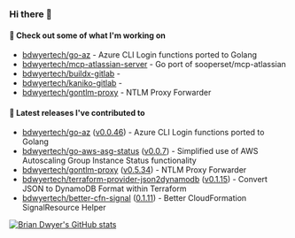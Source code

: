 ### Hi there 👋



#### 🔭 Check out some of what I'm working on

- [bdwyertech/go-az](https://github.com/bdwyertech/go-az) - Azure CLI Login functions ported to Golang
- [bdwyertech/mcp-atlassian-server](https://github.com/bdwyertech/mcp-atlassian-server) - Go port of sooperset/mcp-atlassian
- [bdwyertech/buildx-gitlab](https://github.com/bdwyertech/buildx-gitlab) - 
- [bdwyertech/kaniko-gitlab](https://github.com/bdwyertech/kaniko-gitlab) - 
- [bdwyertech/gontlm-proxy](https://github.com/bdwyertech/gontlm-proxy) - NTLM Proxy Forwarder

####  🔭  Latest releases I've contributed to

- [bdwyertech/go-az](https://github.com/bdwyertech/go-az) ([v0.0.46](https://github.com/bdwyertech/go-az/releases/tag/v0.0.46)) - Azure CLI Login functions ported to Golang
- [bdwyertech/go-aws-asg-status](https://github.com/bdwyertech/go-aws-asg-status) ([v0.0.7](https://github.com/bdwyertech/go-aws-asg-status/releases/tag/v0.0.7)) - Simplified use of AWS Autoscaling Group Instance Status functionality
- [bdwyertech/gontlm-proxy](https://github.com/bdwyertech/gontlm-proxy) ([v0.5.34](https://github.com/bdwyertech/gontlm-proxy/releases/tag/v0.5.34)) - NTLM Proxy Forwarder
- [bdwyertech/terraform-provider-json2dynamodb](https://github.com/bdwyertech/terraform-provider-json2dynamodb) ([v0.1.15](https://github.com/bdwyertech/terraform-provider-json2dynamodb/releases/tag/v0.1.15)) - Convert JSON to DynamoDB Format within Terraform
- [bdwyertech/better-cfn-signal](https://github.com/bdwyertech/better-cfn-signal) ([0.1.11](https://github.com/bdwyertech/better-cfn-signal/releases/tag/0.1.11)) - Better CloudFormation SignalResource Helper

[![Brian Dwyer's GitHub stats](https://github-readme-stats.vercel.app/api?username=bdwyertech&show_icons=true&theme=gruvbox)](https://bdwyertech.net)